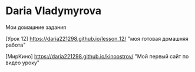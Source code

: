 

# Daria  Vladymyrova
Мои домашние задания

[Урок 12] https://daria221298.github.io/lesson_12/ "моя готовая домашняя работа"

[МирКино] https://daria221298.github.io/kinoostrov/ "Мой первый сайт по видео уроку"
